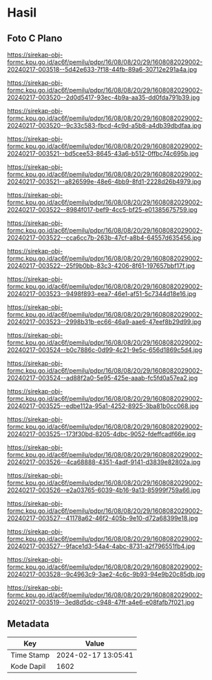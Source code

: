 # Hasil

## Foto C Plano

https://sirekap-obj-formc.kpu.go.id/ac6f/pemilu/pdpr/16/08/08/20/29/1608082029002-20240217-003518--5d42e633-7f18-44fb-89a6-30712e291a4a.jpg

https://sirekap-obj-formc.kpu.go.id/ac6f/pemilu/pdpr/16/08/08/20/29/1608082029002-20240217-003520--2d0d5417-93ec-4b9a-aa35-dd0fda791b39.jpg

https://sirekap-obj-formc.kpu.go.id/ac6f/pemilu/pdpr/16/08/08/20/29/1608082029002-20240217-003520--9c33c583-fbcd-4c9d-a5b8-a4db39dbdfaa.jpg

https://sirekap-obj-formc.kpu.go.id/ac6f/pemilu/pdpr/16/08/08/20/29/1608082029002-20240217-003521--bd5cee53-8645-43a6-b512-0ffbc74c695b.jpg

https://sirekap-obj-formc.kpu.go.id/ac6f/pemilu/pdpr/16/08/08/20/29/1608082029002-20240217-003521--a826599e-48e6-4bb9-8fd1-2228d26b4979.jpg

https://sirekap-obj-formc.kpu.go.id/ac6f/pemilu/pdpr/16/08/08/20/29/1608082029002-20240217-003522--8984f017-bef9-4cc5-bf25-e01385675759.jpg

https://sirekap-obj-formc.kpu.go.id/ac6f/pemilu/pdpr/16/08/08/20/29/1608082029002-20240217-003522--cca6cc7b-263b-47cf-a8b4-64557d635456.jpg

https://sirekap-obj-formc.kpu.go.id/ac6f/pemilu/pdpr/16/08/08/20/29/1608082029002-20240217-003522--25f9b0bb-83c3-4206-8f61-197657bbf17f.jpg

https://sirekap-obj-formc.kpu.go.id/ac6f/pemilu/pdpr/16/08/08/20/29/1608082029002-20240217-003523--9498f893-eea7-46e1-af51-5c7344d18e16.jpg

https://sirekap-obj-formc.kpu.go.id/ac6f/pemilu/pdpr/16/08/08/20/29/1608082029002-20240217-003523--2998b31b-ec66-46a9-aae6-47eef8b29d99.jpg

https://sirekap-obj-formc.kpu.go.id/ac6f/pemilu/pdpr/16/08/08/20/29/1608082029002-20240217-003524--b0c7886c-0d99-4c21-9e5c-656d1869c5d4.jpg

https://sirekap-obj-formc.kpu.go.id/ac6f/pemilu/pdpr/16/08/08/20/29/1608082029002-20240217-003524--ad88f2a0-5e95-425e-aaab-fc5fd0a57ea2.jpg

https://sirekap-obj-formc.kpu.go.id/ac6f/pemilu/pdpr/16/08/08/20/29/1608082029002-20240217-003525--edbe112a-95a1-4252-8925-3ba81b0cc068.jpg

https://sirekap-obj-formc.kpu.go.id/ac6f/pemilu/pdpr/16/08/08/20/29/1608082029002-20240217-003525--173f30bd-8205-4dbc-9052-fdeffcadf66e.jpg

https://sirekap-obj-formc.kpu.go.id/ac6f/pemilu/pdpr/16/08/08/20/29/1608082029002-20240217-003526--4ca68888-4351-4adf-9141-d3839e82802a.jpg

https://sirekap-obj-formc.kpu.go.id/ac6f/pemilu/pdpr/16/08/08/20/29/1608082029002-20240217-003526--e2a03765-6039-4b16-9a13-85999f759a66.jpg

https://sirekap-obj-formc.kpu.go.id/ac6f/pemilu/pdpr/16/08/08/20/29/1608082029002-20240217-003527--41178a62-46f2-405b-9e10-d72a68399e18.jpg

https://sirekap-obj-formc.kpu.go.id/ac6f/pemilu/pdpr/16/08/08/20/29/1608082029002-20240217-003527--9face1d3-54a4-4abc-8731-a2f796551fb4.jpg

https://sirekap-obj-formc.kpu.go.id/ac6f/pemilu/pdpr/16/08/08/20/29/1608082029002-20240217-003528--9c4963c9-3ae2-4c6c-9b93-94e9b20c85db.jpg

https://sirekap-obj-formc.kpu.go.id/ac6f/pemilu/pdpr/16/08/08/20/29/1608082029002-20240217-003519--3ed8d5dc-c948-47ff-a4e6-e08fafb7f021.jpg


## Metadata

| Key        | Value               |
| ---------- | ------------------- |
| Time Stamp | 2024-02-17 13:05:41 |
| Kode Dapil | 1602                |




